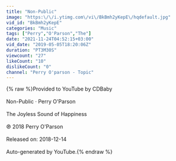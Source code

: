 ```yaml
---
title: "Non-Public"
image: "https:\/\/i.ytimg.com\/vi\/BkBmh2yKepE\/hqdefault.jpg"
vid_id: "BkBmh2yKepE"
categories: "Music"
tags: ["Perry","O'Parson","The"]
date: "2021-11-24T04:52:15+03:00"
vid_date: "2019-05-05T18:20:06Z"
duration: "PT3M30S"
viewcount: "27"
likeCount: "10"
dislikeCount: "0"
channel: "Perry O'parson - Topic"
---
```

{% raw %}Provided to YouTube by CDBaby<br /><br />Non-Public · Perry O'Parson<br /><br />The Joyless Sound of Happiness<br /><br />℗ 2018 Perry O'Parson<br /><br />Released on: 2018-12-14<br /><br />Auto-generated by YouTube.{% endraw %}
